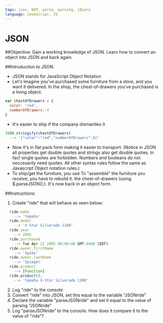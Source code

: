 ```yaml
---
tags: json, WIP, parse, parsing, jQuery
language: JavaScript, JS
---
```


# JSON

##Objective:
Gain a working knowledge of JSON.
Learn how to convert an object into JSON and back again.

##Introduction to JSON:

*  JSON stands for JavaScript Object Notation
*  Let's imagine you've purchased some furniture from a store, and you want it delivered. In the shop, the chest-of-drawers you've purchased is a living object:
```javascript
var chestOfDrawers = {
  color: 'red',
  numberOfDrawers: 4
}
```
*  It's easier to ship if the company dismantles it 
```javascript
JSON.stringify(chestOfDrawers)
  --> '{"color":"red","numberOfDrawers":4}'
```
*  Now it's in flat pack form making it easier to transport. (Notice in JSON all properties get  double quotes and strings also get double quotes. In fact single quotes are forbidden. Numbers and booleans do not neccesarily need quotes. All other syntax rules follow the same as Javascript Object notation rules.)
*  To ship/get the furniture, you use To "assemble" the furniture you receive, you have to rebuild it. the chest-of-drawers (using $.parseJSON();). It's now back in an object form.

##Instructions:
1. Create "ride" that will behave as seen below:
```javascript
  ride.make
    --> 'Yamaha'
  ride.model
    --> 'V-Star Silverado 1100'
  ride.year
    --> 2005
  ride.purchased
    --> Tue Apr 12 2005 00:00:00 GMT-0400 (EDT)
  ride.owner.firstName
    --> 'Spike'
  ride.owner.lastName
    --> 'Spiegel'
  ride.product
    --> [Function]
  ride.product();
    --> 'Yamaha V-Star Silverado 1100'
```
2. Log "ride" to the console
3. Convert "ride" into JSON, set this equal to the variable "JSONride"
4. Declare the variable "parseJSONride" and set it equal to the value of parsing "JSONride"
5. Log "parseJSONride" to the console. How does it compare it to the value of "ride"?
